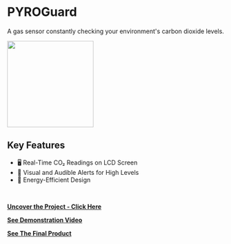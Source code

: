 # PYROGuard
A gas sensor constantly checking your environment's carbon dioxide levels. 
<br>

<img src="img/pyroguard.png" height="200">
<br>

## Key Features

* 🖥️ Real-Time CO₂ Readings on LCD Screen  
* 🚨 Visual and Audible Alerts for High Levels  
* 🔋 Energy-Efficient Design  
<br>

**[<i class="fa-solid fa-up-right-from-square"></i> Uncover the Project - Click Here](https://github.com/shivk-1/SciTech-Projects/blob/main/pyroguard.ino)**

**[<i class="fa-regular fa-circle-play"></i> See Demonstration Video](https://youtu.be/sItPYMxb5-c)**

**[<i class="fa-solid fa-circle-play"></i> See The Final Product](https://youtube.com/shorts/0dbJmzVwWXs?feature=share)**
